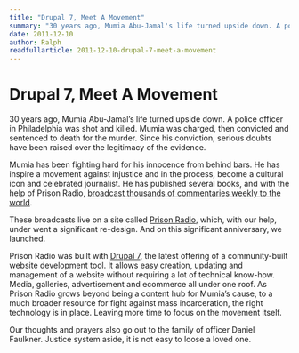 ```yaml
---
title: "Drupal 7, Meet A Movement"
summary: "30 years ago, Mumia Abu-Jamal's life turned upside down. A police officer in Philadelphia was shot and killed. Mumia was charged, then convicted and sentenced to death for the murder. Since his conviction, serious doubts have been raised over the legitimacy of the evidence."
date: 2011-12-10
author: Ralph
readfullarticle: 2011-12-10-drupal-7-meet-a-movement
---
```


# Drupal 7, Meet A Movement

30 years ago, Mumia Abu-Jamal’s life turned upside down. A police officer in Philadelphia was shot and killed. Mumia was charged, then convicted and sentenced to death for the murder. Since his conviction, serious doubts have been raised over the legitimacy of the evidence.

Mumia has been fighting hard for his innocence from behind bars. He has inspire a movement against injustice and in the process, become a cultural icon and celebrated journalist. He has published several books, and with the help of Prison Radio, [broadcast thousands of commentaries weekly to the world](http://www.prisonradio.org/media/audio/Mumia).

These broadcasts live on a site called [Prison Radio](http://prisonradio.org/), which, with our help, under went a significant re-design. And on this significant anniversary, we launched.

Prison Radio was built with [Drupal 7](http://drupal.org/about/new-in-drupal-7), the latest offering of a community-built website development tool. It allows easy creation, updating and management of a website without requiring a lot of technical know-how. Media, galleries, advertisement and ecommerce all under one roof.  As Prison Radio grows beyond being a content hub for Mumia’s cause, to a much broader resource for fight against mass incarceration, the right technology is in place. Leaving more time to focus on the movement itself.

Our thoughts and prayers also go out to the family of officer Daniel Faulkner. Justice system aside, it is not easy to loose a loved one.
